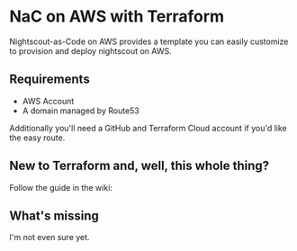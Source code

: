 # NaC on AWS with Terraform

Nightscout-as-Code on AWS provides a template you can easily customize to provision and deploy nightscout on AWS.

## Requirements

- AWS Account
- A domain managed by Route53

Additionally you'll need a GitHub and Terraform Cloud account if you'd like the easy route. 

## New to Terraform and, well, this whole thing?

Follow the guide in the wiki: 

## What's missing

I'm not even sure yet. 